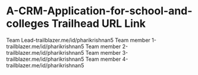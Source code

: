 # A-CRM-Application-for-school-and-colleges                                                                                                                               Trailhead URL Link                                                                                                                                                                                                          
Team Lead-trailblazer.me/id/pharikrishnan5
Team member 1-trailblazer.me/id/pharikrishnan5
Team member 2-trailblazer.me/id/pharikrishnan5
Team member 3-trailblazer.me/id/pharikrishnan5
Team member 4-trailblazer.me/id/pharikrishnan5
